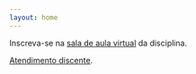 ```yaml
---
layout: home
---
```


Inscreva-se na [sala de aula virtual](https://classroom.google.com/c/NTQzNzgzODY5ODcy?cjc=4iizhwz) da disciplina.

[Atendimento discente](https://danielsaad.com/contato).